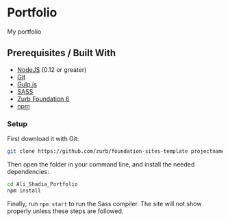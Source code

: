 # Portfolio

My portfolio

## Prerequisites / Built With

- [NodeJS](https://nodejs.org/en/) (0.12 or greater)
- [Git](https://git-scm.com/)
- [Gulp.js](https://gulpjs.com/)
- [SASS](https://sass-lang.com/)
- [Zurb Foundation 6](https://foundation.zurb.com/)
- [npm](https://www.npmjs.com/) 


### Setup

First download it with Git:

```bash
git clone https://github.com/zurb/foundation-sites-template projectname
```

Then open the folder in your command line, and install the needed dependencies:

```bash
cd Ali_Shadia_Portfolio
npm install
```

Finally, run `npm start` to run the Sass compiler. The site will not show properly unless these steps are followed.
